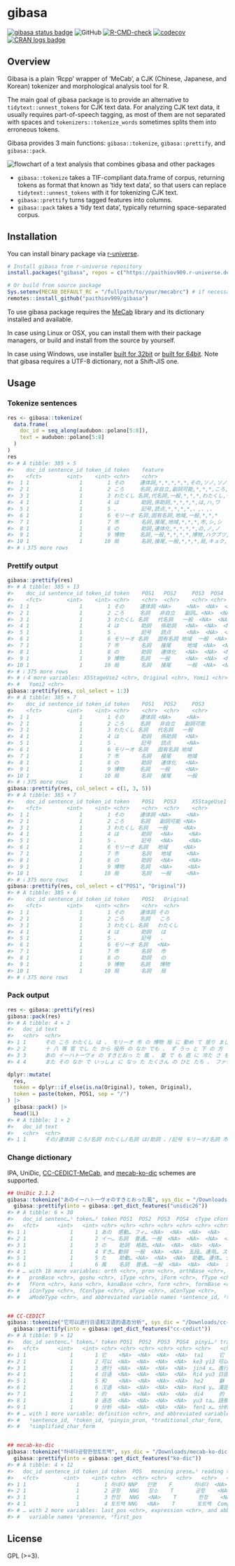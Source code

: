 
<!-- README.md is generated from README.Rmd. Please edit that file -->

# gibasa

<!-- badges: start -->

[![gibasa status
badge](https://paithiov909.r-universe.dev/badges/gibasa)](https://paithiov909.r-universe.dev)
![GitHub](https://img.shields.io/github/license/paithiov909/gibasa)
[![R-CMD-check](https://github.com/paithiov909/gibasa/workflows/R-CMD-check/badge.svg)](https://github.com/paithiov909/gibasa/actions)
[![codecov](https://codecov.io/gh/paithiov909/gibasa/branch/main/graph/badge.svg)](https://app.codecov.io/gh/paithiov909/gibasa)
[![CRAN logs
badge](https://cranlogs.r-pkg.org/badges/gibasa)](https://cran.r-project.org/package=gibasa)
<!-- badges: end -->

## Overview

Gibasa is a plain ‘Rcpp’ wrapper of ‘MeCab’, a CJK (Chinese, Japanese,
and Korean) tokenizer and morphological analysis tool for R.

The main goal of gibasa package is to provide an alternative to
`tidytext::unnest_tokens` for CJK text data. For analyzing CJK text
data, it usually requires part-of-speech tagging, as most of them are
not separated with spaces and `tokenizers::tokenize_words` sometimes
splits them into erroneous tokens.

Gibasa provides 3 main functions: `gibasa::tokenize`,
`gibasa::prettify`, and `gibasa::pack`.

![flowchart of a text analysis that combines gibasa and other
packages](man/figures/tidytext_fig5_1_mod.drawio.png)

- `gibasa::tokenize` takes a TIF-compliant data.frame of corpus,
  returning tokens as format that known as ‘tidy text data’, so that
  users can replace `tidytext::unnest_tokens` with it for tokenizing CJK
  text.
- `gibasa::prettify` turns tagged features into columns.
- `gibasa::pack` takes a ‘tidy text data’, typically returning
  space-separated corpus.

## Installation

You can install binary package via
[r-universe](https://paithiov909.r-universe.dev/gibasa).

``` r
# Install gibasa from r-universe repository
install.packages("gibasa", repos = c("https://paithiov909.r-universe.dev", "https://cloud.r-project.org"))

# Or build from source package
Sys.setenv(MECAB_DEFAULT_RC = "/fullpath/to/your/mecabrc") # if necessary
remotes::install_github("paithiov909/gibasa")
```

To use gibasa package requires the
[MeCab](https://taku910.github.io/mecab/) library and its dictionary
installed and available.

In case using Linux or OSX, you can install them with their package
managers, or build and install from the source by yourself.

In case using Windows, use installer [built for
32bit](https://drive.google.com/uc?export=download&id=0B4y35FiV1wh7WElGUGt6ejlpVXc)
or [built for
64bit](https://github.com/ikegami-yukino/mecab/releases/tag/v0.996.2).
Note that gibasa requires a UTF-8 dictionary, not a Shift-JIS one.

## Usage

### Tokenize sentences

``` r
res <- gibasa::tokenize(
  data.frame(
    doc_id = seq_along(audubon::polano[5:8]),
    text = audubon::polano[5:8]
  )
)
res
#> # A tibble: 385 × 5
#>    doc_id sentence_id token_id token    feature                                 
#>    <fct>        <int>    <int> <chr>    <chr>                                   
#>  1 1                1        1 その     連体詞,*,*,*,*,*,その,ソノ,ソノ         
#>  2 1                1        2 ころ     名詞,非自立,副詞可能,*,*,*,ころ,コロ,コ…
#>  3 1                1        3 わたくし 名詞,代名詞,一般,*,*,*,わたくし,ワタク… 
#>  4 1                1        4 は       助詞,係助詞,*,*,*,*,は,ハ,ワ            
#>  5 1                1        5 、       記号,読点,*,*,*,*,、,、,、              
#>  6 1                1        6 モリーオ 名詞,固有名詞,地域,一般,*,*,*           
#>  7 1                1        7 市       名詞,接尾,地域,*,*,*,市,シ,シ           
#>  8 1                1        8 の       助詞,連体化,*,*,*,*,の,ノ,ノ            
#>  9 1                1        9 博物     名詞,一般,*,*,*,*,博物,ハクブツ,ハクブツ
#> 10 1                1       10 局       名詞,接尾,一般,*,*,*,局,キョク,キョク   
#> # ℹ 375 more rows
```

### Prettify output

``` r
gibasa::prettify(res)
#> # A tibble: 385 × 13
#>    doc_id sentence_id token_id token    POS1   POS2     POS3  POS4  X5StageUse1
#>    <fct>        <int>    <int> <chr>    <chr>  <chr>    <chr> <chr> <chr>      
#>  1 1                1        1 その     連体詞 <NA>     <NA>  <NA>  <NA>       
#>  2 1                1        2 ころ     名詞   非自立   副詞… <NA>  <NA>       
#>  3 1                1        3 わたくし 名詞   代名詞   一般  <NA>  <NA>       
#>  4 1                1        4 は       助詞   係助詞   <NA>  <NA>  <NA>       
#>  5 1                1        5 、       記号   読点     <NA>  <NA>  <NA>       
#>  6 1                1        6 モリーオ 名詞   固有名詞 地域  一般  <NA>       
#>  7 1                1        7 市       名詞   接尾     地域  <NA>  <NA>       
#>  8 1                1        8 の       助詞   連体化   <NA>  <NA>  <NA>       
#>  9 1                1        9 博物     名詞   一般     <NA>  <NA>  <NA>       
#> 10 1                1       10 局       名詞   接尾     一般  <NA>  <NA>       
#> # ℹ 375 more rows
#> # ℹ 4 more variables: X5StageUse2 <chr>, Original <chr>, Yomi1 <chr>,
#> #   Yomi2 <chr>
gibasa::prettify(res, col_select = 1:3)
#> # A tibble: 385 × 7
#>    doc_id sentence_id token_id token    POS1   POS2     POS3    
#>    <fct>        <int>    <int> <chr>    <chr>  <chr>    <chr>   
#>  1 1                1        1 その     連体詞 <NA>     <NA>    
#>  2 1                1        2 ころ     名詞   非自立   副詞可能
#>  3 1                1        3 わたくし 名詞   代名詞   一般    
#>  4 1                1        4 は       助詞   係助詞   <NA>    
#>  5 1                1        5 、       記号   読点     <NA>    
#>  6 1                1        6 モリーオ 名詞   固有名詞 地域    
#>  7 1                1        7 市       名詞   接尾     地域    
#>  8 1                1        8 の       助詞   連体化   <NA>    
#>  9 1                1        9 博物     名詞   一般     <NA>    
#> 10 1                1       10 局       名詞   接尾     一般    
#> # ℹ 375 more rows
gibasa::prettify(res, col_select = c(1, 3, 5))
#> # A tibble: 385 × 7
#>    doc_id sentence_id token_id token    POS1   POS3     X5StageUse1
#>    <fct>        <int>    <int> <chr>    <chr>  <chr>    <chr>      
#>  1 1                1        1 その     連体詞 <NA>     <NA>       
#>  2 1                1        2 ころ     名詞   副詞可能 <NA>       
#>  3 1                1        3 わたくし 名詞   一般     <NA>       
#>  4 1                1        4 は       助詞   <NA>     <NA>       
#>  5 1                1        5 、       記号   <NA>     <NA>       
#>  6 1                1        6 モリーオ 名詞   地域     <NA>       
#>  7 1                1        7 市       名詞   地域     <NA>       
#>  8 1                1        8 の       助詞   <NA>     <NA>       
#>  9 1                1        9 博物     名詞   <NA>     <NA>       
#> 10 1                1       10 局       名詞   一般     <NA>       
#> # ℹ 375 more rows
gibasa::prettify(res, col_select = c("POS1", "Original"))
#> # A tibble: 385 × 6
#>    doc_id sentence_id token_id token    POS1   Original
#>    <fct>        <int>    <int> <chr>    <chr>  <chr>   
#>  1 1                1        1 その     連体詞 その    
#>  2 1                1        2 ころ     名詞   ころ    
#>  3 1                1        3 わたくし 名詞   わたくし
#>  4 1                1        4 は       助詞   は      
#>  5 1                1        5 、       記号   、      
#>  6 1                1        6 モリーオ 名詞   <NA>    
#>  7 1                1        7 市       名詞   市      
#>  8 1                1        8 の       助詞   の      
#>  9 1                1        9 博物     名詞   博物    
#> 10 1                1       10 局       名詞   局      
#> # ℹ 375 more rows
```

### Pack output

``` r
res <- gibasa::prettify(res)
gibasa::pack(res)
#> # A tibble: 4 × 2
#>   doc_id text                                                                   
#>   <chr>  <chr>                                                                  
#> 1 1      その ころ わたくし は 、 モリーオ 市 の 博物 局 に 勤め て 居り まし … 
#> 2 2      十 八 等 官 でし た から 役所 の なか でも 、 ず うっ と 下 の 方 でし…
#> 3 3      あの イーハトーヴォ の すきとおっ た 風 、 夏 で も 底 に 冷た さ を … 
#> 4 4      また その なか で いっしょ に なっ た たくさん の ひと たち 、 ファゼ…

dplyr::mutate(
  res,
  token = dplyr::if_else(is.na(Original), token, Original),
  token = paste(token, POS1, sep = "/")
) |>
  gibasa::pack() |>
  head(1L)
#> # A tibble: 1 × 2
#>   doc_id text                                                                  
#>   <chr>  <chr>                                                                 
#> 1 1      その/連体詞 ころ/名詞 わたくし/名詞 は/助詞 、/記号 モリーオ/名詞 市/…
```

### Change dictionary

IPA, UniDic,
[CC-CEDICT-MeCab](https://github.com/ueda-keisuke/CC-CEDICT-MeCab), and
[mecab-ko-dic](https://bitbucket.org/eunjeon/mecab-ko-dic/src/master/)
schemes are supported.

``` r
## UniDic 2.1.2
gibasa::tokenize("あのイーハトーヴォのすきとおった風", sys_dic = "/Downloads/unidic-lite") |>
  gibasa::prettify(into = gibasa::get_dict_features("unidic26"))
#> # A tibble: 6 × 30
#>   doc_id sentenc…¹ token…² token POS1  POS2  POS3  POS4  cType cForm lForm lemma
#>   <fct>      <int>   <int> <chr> <chr> <chr> <chr> <chr> <chr> <chr> <chr> <chr>
#> 1 1              1       1 あの  感動… フィ… <NA>  <NA>  <NA>  <NA>  アノ  あの 
#> 2 1              1       2 イー… 名詞  普通… 一般  <NA>  <NA>  <NA>  <NA>  <NA> 
#> 3 1              1       3 の    助詞  格助… <NA>  <NA>  <NA>  <NA>  ノ    の   
#> 4 1              1       4 すき… 動詞  一般  <NA>  <NA>  五段… 連用… スキ… 透き…
#> 5 1              1       5 た    助動… <NA>  <NA>  <NA>  助動… 連体… タ    た   
#> 6 1              1       6 風    名詞  普通… 一般  <NA>  <NA>  <NA>  カゼ  風   
#> # … with 18 more variables: orth <chr>, pron <chr>, orthBase <chr>,
#> #   pronBase <chr>, goshu <chr>, iType <chr>, iForm <chr>, fType <chr>,
#> #   fForm <chr>, kana <chr>, kanaBase <chr>, form <chr>, formBase <chr>,
#> #   iConType <chr>, fConType <chr>, aType <chr>, aConType <chr>,
#> #   aModeType <chr>, and abbreviated variable names ¹​sentence_id, ²​token_id


## CC-CEDICT
gibasa::tokenize("它可以进行日语和汉语的语态分析", sys_dic = "/Downloads/cc-cedict") |> 
  gibasa::prettify(into = gibasa::get_dict_features("cc-cedict"))
#> # A tibble: 9 × 12
#>   doc_id sentenc…¹ token…² token POS1  POS2  POS3  POS4  pinyi…³ tradi…⁴ simpl…⁵
#>   <fct>      <int>   <int> <chr> <chr> <chr> <chr> <chr> <chr>   <chr>   <chr>  
#> 1 1              1       1 它    <NA>  <NA>  <NA>  <NA>  ta1     它      它     
#> 2 1              1       2 可以  <NA>  <NA>  <NA>  <NA>  ke3 yi3 可以    可以   
#> 3 1              1       3 进行  <NA>  <NA>  <NA>  <NA>  jin4 x… 進行    进行   
#> 4 1              1       4 日语  <NA>  <NA>  <NA>  <NA>  Ri4 yu3 日語    日语   
#> 5 1              1       5 和    <NA>  <NA>  <NA>  <NA>  he2     龢      和     
#> 6 1              1       6 汉语  <NA>  <NA>  <NA>  <NA>  Han4 y… 漢語    汉语   
#> 7 1              1       7 的    <NA>  <NA>  <NA>  <NA>  di4     的      的     
#> 8 1              1       8 语态  <NA>  <NA>  <NA>  <NA>  yu3 ta… 語態    语态   
#> 9 1              1       9 分析  <NA>  <NA>  <NA>  <NA>  fen1 x… 分析    分析   
#> # … with 1 more variable: definition <chr>, and abbreviated variable names
#> #   ¹​sentence_id, ²​token_id, ³​pinyin_pron, ⁴​traditional_char_form,
#> #   ⁵​simplified_char_form


## mecab-ko-dic
gibasa::tokenize("하네다공항한정토트백", sys_dic = "/Downloads/mecab-ko-dic") |> 
  gibasa::prettify(into = gibasa::get_dict_features("ko-dic"))
#> # A tibble: 4 × 12
#>   doc_id sentence_id token_id token  POS   meaning prese…¹ reading type  first…²
#>   <fct>        <int>    <int> <chr>  <chr> <chr>   <chr>   <chr>   <chr> <chr>  
#> 1 1                1        1 하네다 NNP   인명    F       하네다  <NA>  <NA>   
#> 2 1                1        2 공항   NNG   장소    T       공항    <NA>  <NA>   
#> 3 1                1        3 한정   NNG   <NA>    T       한정    <NA>  <NA>   
#> 4 1                1        4 토트백 NNG   <NA>    T       토트백  Comp… <NA>   
#> # … with 2 more variables: last_pos <chr>, expression <chr>, and abbreviated
#> #   variable names ¹​presence, ²​first_pos
```

## License

GPL (\>=3).
